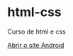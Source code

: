 # html-css
Curso de html e css

<a href="https://gabrielleonel17.github.io/html-css/">Abrir o site Android</a>